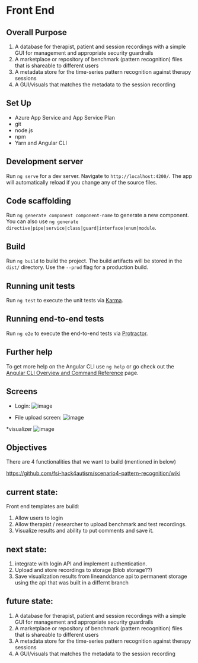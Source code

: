 #  Front End

## Overall Purpose
1) A database for therapist, patient and session recordings with a simple GUI for management and appropriate security guardrails
2) A marketplace or repository of benchmark (pattern recognition) files that is shareable to different users
4) A metadata store for the time-series pattern recognition against therapy sessions
5) A GUI/visuals that matches the metadata to the session recording 

## Set Up
* Azure App Service and App Service Plan
* git
* node.js
* npm
* Yarn and Angular CLI

 
## Development server

Run `ng serve` for a dev server. Navigate to `http://localhost:4200/`. The app will automatically reload if you change any of the source files.

## Code scaffolding

Run `ng generate component component-name` to generate a new component. You can also use `ng generate directive|pipe|service|class|guard|interface|enum|module`.

## Build

Run `ng build` to build the project. The build artifacts will be stored in the `dist/` directory. Use the `--prod` flag for a production build.

## Running unit tests

Run `ng test` to execute the unit tests via [Karma](https://karma-runner.github.io).

## Running end-to-end tests

Run `ng e2e` to execute the end-to-end tests via [Protractor](http://www.protractortest.org/).

## Further help

To get more help on the Angular CLI use `ng help` or go check out the [Angular CLI Overview and Command Reference](https://angular.io/cli) page.


## Screens

* Login:
![image](https://user-images.githubusercontent.com/82239191/116743758-63a0ca00-a9c7-11eb-9050-7c8d306adb52.png)

* File upload screen:
![image](https://user-images.githubusercontent.com/82239191/116743853-816e2f00-a9c7-11eb-9652-a0469afc25cc.png)

*visualizer 
![image](https://user-images.githubusercontent.com/82239191/116743927-9c40a380-a9c7-11eb-946d-92c5ecee418d.png)





## Objectives
There are 4 functionalities that we want to build (mentioned in below)

https://github.com/fsi-hack4autism/scenario4-pattern-recognition/wiki


## current state:

Front end templates are build:
1) Allow users to login
2) Allow therapist / researcher to upload benchmark and test recordings.
3) Visualize results and ability to put comments and save it.

## next state:
1) integrate with login API and implement authentication.
2) Upload and store recordings to storage (blob storage??)
3) Save visualization results from lineanddance api to permanent storage using the api that was built in a differnt branch

## future state:
1) A database for therapist, patient and session recordings with a simple GUI for management and appropriate security guardrails
2) A marketplace or repository of benchmark (pattern recognition) files that is shareable to different users
4) A metadata store for the time-series pattern recognition against therapy sessions
5) A GUI/visuals that matches the metadata to the session recording 






